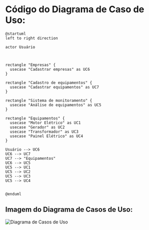 # Código do Diagrama de Caso de Uso:


```
@startuml
left to right direction

actor Usuário



rectangle "Empresas" {
  usecase "Cadastrar empresas" as UC6
}

rectangle "Cadastro de equipamentos" {
  usecase "Cadastrar equipamentos" as UC7
}

rectangle "Sistema de monitoramento" {
  usecase "Análise de equipamentos" as UC5
}

rectangle "Equipamentos" {
  usecase "Motor Elétrico" as UC1
  usecase "Gerador" as UC2
  usecase "Transformador" as UC3
  usecase "Painel Elétrico" as UC4
}

Usuário --> UC6
UC6 --> UC7
UC7 --> "Equipamentos"
UC6 --> UC5
UC5 --> UC1
UC5 --> UC2
UC5 --> UC3
UC5 --> UC4


@enduml
```




## Imagem do Diagrama de Casos de Uso:


![Diagrama de Casos de Uso](https://img.plantuml.biz/plantuml/png/VPBFQiCm3CRlWRo3wBs7_ibo6nqbx3GOR7q0aQYTmROwMJcDFKoFUuwysEB66qa3nM3yoPz_acplWg9ewsoUMJegA8EOquT2OuHgDUppBC-mLXOuXBQxYE4OYICQq9yimQ9oPw60OG5VUGRG1genzF4zDXXKK83-7HZWi7_8i-yRHl8oD0JqsPepElBAzvWJrvLRphbl9YWvZ5Z7tlIT34TkkK--krZJhsRvh-HYJgxkLFd2ySegs_sec9eJP3NnF9DWmvBsrfEzTq4VZYnkvDXC7AzeFDbPYcsgy--rOBby72wydv8eeoYlOjh4s5H4KIIn6elrM6p6OZlyZ1tvflzJlm00)
